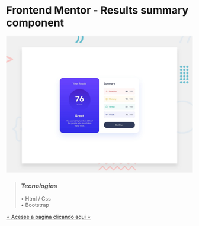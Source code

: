 # Frontend Mentor - Results summary component

![Design preview for the Results summary component coding challenge](./design/desktop-preview.jpg)

>### *Tecnologias*
> • Html / Css
<br> • Bootstrap

[⭐ Acesse a pagina clicando aqui ⭐](https://robertodev3.github.io/Results-Summary-Component/)